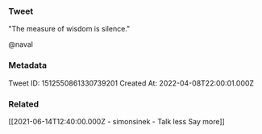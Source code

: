 ### Tweet
"The measure of wisdom is silence."

@naval

### Metadata
Tweet ID: 1512550861330739201
Created At: 2022-04-08T22:00:01.000Z

### Related
[[2021-06-14T12:40:00.000Z - simonsinek - Talk less Say more]]

